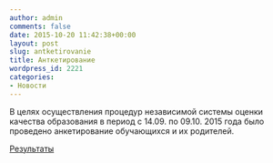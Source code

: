 ```yaml
---
author: admin
comments: false
date: 2015-10-20 11:42:38+00:00
layout: post
slug: antketirovanie
title: Анткетирование
wordpress_id: 2221
categories:
- Новости
---
```


В целях осуществления процедур независимой системы оценки качества образования в период с 14.09. по 09.10. 2015 года было проведено анкетирование обучающихся и их родителей.

[Результаты](http://www.cm-spb.ru/cms/wp-content/uploads/2015/10/анкетирование1.xlsx)


